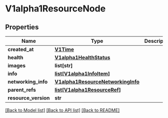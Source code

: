 # V1alpha1ResourceNode

## Properties
Name | Type | Description | Notes
------------ | ------------- | ------------- | -------------
**created_at** | [**V1Time**](V1Time.md) |  | [optional] 
**health** | [**V1alpha1HealthStatus**](V1alpha1HealthStatus.md) |  | [optional] 
**images** | **list[str]** |  | [optional] 
**info** | [**list[V1alpha1InfoItem]**](V1alpha1InfoItem.md) |  | [optional] 
**networking_info** | [**V1alpha1ResourceNetworkingInfo**](V1alpha1ResourceNetworkingInfo.md) |  | [optional] 
**parent_refs** | [**list[V1alpha1ResourceRef]**](V1alpha1ResourceRef.md) |  | [optional] 
**resource_version** | **str** |  | [optional] 

[[Back to Model list]](../README.md#documentation-for-models) [[Back to API list]](../README.md#documentation-for-api-endpoints) [[Back to README]](../README.md)

